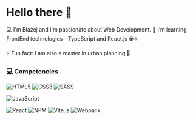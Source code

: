 # Hello there 👋

💻 I'm Błażej and I'm passionate about Web Development. 🌱 I’m learning FrontEnd technologies - TypeScript and React.js ☢️⚛️

⚡ Fun fact: I am also a master in urban planning 🏬

### 💻 Competencies

![HTML5](https://img.shields.io/badge/html5-2_years-555555?style=flat-square&logo=html5&logoColor=white&labelColor=E34F26) ![CSS3](https://img.shields.io/badge/css3-2_years-555555.svg?style=flat-square&logo=css3&logoColor=white&labelColor=1572B6) ![SASS](https://img.shields.io/badge/SASS-2_years-555555.svg?style=flat-square&logo=SASS&logoColor=white&labelColor=hotpink)

![JavaScript](https://img.shields.io/badge/javascript-1_year-555555.svg?style=flat-square&logo=javascript&logoColor=F7DF1E&labelColor=323330)

![React](https://img.shields.io/badge/react-6_months-555555.svg?style=flat-square&logo=react&logoColor=61DAFB&labelColor=20232a) ![NPM](https://img.shields.io/badge/NPM-3_months-555555.svg?style=flat-square&logo=npm&logoColor=white&labelColor=000000) ![Vite.js](https://img.shields.io/badge/Vite.js-3_months-555555.svg?style=flat-square&logo=vite&logoColor=white&labelColor=646CFF) ![Webpack](https://img.shields.io/badge/Webpack-2_months-555555.svg?style=flat-square&logo=webpack&logoColor=8DD6F9&labelColor=323330)

